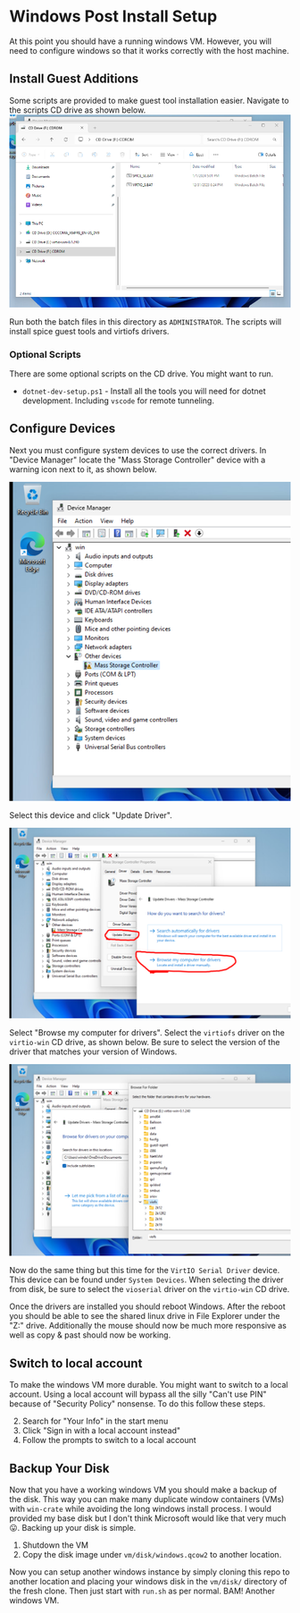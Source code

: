 # Windows Post Install Setup

At this point you should have a running windows VM. However, you will need to configure 
windows so that it works correctly with the host machine.

## Install Guest Additions
Some scripts are provided to make guest tool installation easier.
Navigate to the scripts CD drive as shown below.
![batch files iso drive](bat-iso.png)

Run both the batch files in this directory as `ADMINISTRATOR`. The scripts will install spice guest tools and virtiofs drivers.

### Optional Scripts 
There are some optional scripts on the CD drive. You might want to run. 
- `dotnet-dev-setup.ps1` - Install all the tools you will need for dotnet development. Including `vscode` for remote tunneling.

## Configure Devices 

Next you must configure system devices to use the correct drivers. In "Device Manager" locate the 
"Mass Storage Controller" device with a warning icon next to it, as shown below.

![Mass Storage Controller](device-manager/mass-storage.png)

Select this device and click "Update Driver". 

![Update Driver](device-manager/update-driver.png)

Select "Browse my computer for drivers". Select the `virtiofs` driver on the `virtio-win` CD drive, as shown below.
Be sure to select the version of the driver that matches your version of Windows.

![Select driver](device-manager/browse-driver.png)

Now do the same thing but this time for the `VirtIO Serial Driver` device. This device can be found under `System Devices`.
When selecting the driver from disk, be sure to select the `vioserial` driver on the `virtio-win` CD drive.

Once the drivers are installed you should reboot Windows. After the reboot you should be able to see the shared linux drive 
in File Explorer under the "Z:" drive. Additionally the mouse should now be much more responsive as well as copy & past
should now be working.

## Switch to local account 
To make the windows VM more durable. You might want to switch to a local account. Using a local account will bypass 
all the silly "Can't use PIN" because of "Security Policy" nonsense. To do this follow these steps.

2. Search for "Your Info" in the start menu
3. Click "Sign in with a local account instead"
4. Follow the prompts to switch to a local account

## Backup Your Disk

Now that you have a working windows VM you should make a backup of the disk. This way you can make many duplicate window containers (VMs)
with `win-crate` while avoiding the long windows install process. I would provided my base disk but I don't think Microsoft would like 
that very much 😛. Backing up your disk is simple. 

1. Shutdown the VM
2. Copy the disk image under `vm/disk/windows.qcow2` to another location.

Now you can setup another windows instance by simply cloning this repo to another location and placing your windows disk in the `vm/disk/` directory of the fresh clone. Then just start with `run.sh` as per normal. BAM! Another windows VM.
